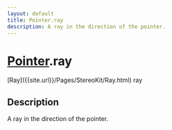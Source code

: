 ```yaml
---
layout: default
title: Pointer.ray
description: A ray in the direction of the pointer.
---
```

# [Pointer]({{site.url}}/Pages/StereoKit/Pointer.html).ray

<div class='signature' markdown='1'>
[Ray]({{site.url}}/Pages/StereoKit/Ray.html) ray
</div>

## Description
A ray in the direction of the pointer.

